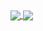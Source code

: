 <a href="#">
  <img align="center" src="https://github-readme-stats.vercel.app/api?username=rakion99&count_private=true&show_icons=true&theme=radical" />
</a>


<a href="#">
  <img align="center" src="https://github-readme-stats.vercel.app/api/top-langs/?username=zenepity&theme=radical" />
</a>
